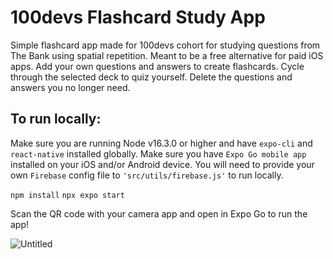 # 100devs Flashcard Study App
Simple flashcard app made for 100devs cohort for studying questions from The Bank using spatial repetition. Meant to be a free alternative for paid iOS apps. Add your own questions and answers to create flashcards. Cycle through the selected deck to quiz yourself. Delete the questions and answers you no longer need.

## To run locally:

Make sure you are running Node v16.3.0 or higher and have ```expo-cli``` and ```react-native``` installed globally. Make sure you have ```Expo Go mobile app``` installed on your iOS and/or Android device. You will need to provide your own ```Firebase``` config file to ```'src/utils/firebase.js'``` to run locally.

``` npm install ```
``` npx expo start ```

Scan the QR code with your camera app and open in Expo Go to run the app!

![Untitled](https://github.com/JeremiahDMoore/flashcards/assets/23569464/47e326ad-27d1-48a6-a45f-c10de1007544)
